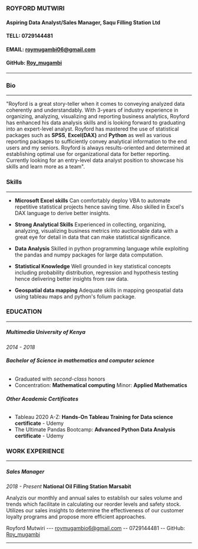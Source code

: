 ### ROYFORD MUTWIRI

#### Aspiring Data Analyst/Sales Manager, Saqu Filling Station Ltd

#### TELL: 0729144481

#### EMAIL: [roymugambi06@gmail.com](roymugambi06@gmail.com)

#### GitHub: [Roy_mugambi](https://github.com/Roy-mugambi)

---

### Bio

---

"Royford is a great story-teller when it comes to conveying analyzed data coherently and understandably. With 3-years of industry experience in organizing, analyzing, visualizing and reporting business analytics, Royford has enhanced his data analysis skills and is looking forward to graduating into an expert-level analyst. Royford has mastered the use of statistical packages such as **SPSS**, **Excel(DAX)** and **Python** as well as various reporting packages to sufficiently convey analytical information to the end users and my seniors. Royford is always results-oriented and determined at establishing optimal use for organizational data for better reporting. Currently looking for an entry-level data analyst position to showcase his skills and learn more as a team".

### Skills

---

- **Microsoft Excel skills**
  Can comfortably deploy VBA to automate repetitive statistical projects hence saving time. Also skilled in Excel's DAX language to derive better insights.

- **Strong Analytical Skills**
  Experienced in collecting, organizing, analyzing, visualizing business metrics into auctionable data with a great eye for detail in data that can make statistical significance.

- **Data Analysis**
  Skilled in python programming language while exploiting the pandas and numpy packages for large data computation.

- **Statistical Knowledge**
  Well grounded in key statistical concepts including probability distribution, regression and hypothesis testing hence delivering better insights from raw data.

- **Geospatial data mapping**
  Adequate skills in mapping geospatial data using tableau maps and python's folium package.

### EDUCATION

---

##### Multimedia University of Kenya

_2014 - 2018_

###### **Bachelor of Science in mathematics and computer science**

- Graduated with _second-class_ honors
- Concentration: **Mathematical computing** Minor: **Applied Mathematics**

###### **Other Academic Certificates**

- Tableau 2020 A-Z: **Hands-On Tableau Training for Data science certificate** - Udemy
- The Ultimate Pandas Bootcamp: **Advanced Python Data Analysis certificate** - Udemy

### WORK EXPERIENCE

---

##### **Sales Manager**

_2018 - Present_
**National Oil Filling Station Marsabit**

Analyzis our monthly and annual sales to establish our sales volume and trends which facilitate in calculating our reorder levels and safety stock. Utilizes our sales insights to determine the effectiveness of our customer loyalty programs and propose more efficient approaches.

Royford Mutwiri --- [roymugambio6@gmail.com](roymugambi06@gmail.com) -- 0729144481 -- GitHub:[ Roy_mugambi](https://github.com/Roy-mugambi)

---
